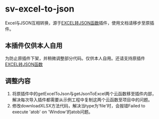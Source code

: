 # sv-excel-to-json

Excel与JSON互相转换，源于[EXCEL转JSON函数](https://ext.dcloud.net.cn/plugin?id=6626)插件，使用文档请移步至原插件。

## 本插件仅供本人自用
为防止原插件下架，并稍微调整部分代码。仅供本人自用。还请支持原插件[EXCEL转JSON函数](https://ext.dcloud.net.cn/plugin?id=6626)

## 调整内容
1. 将原插件中的getExcelToJson与getJsonToExcel两个云函数移至插件内部，解决每次导入插件都需要从示例工程中复制这两个云函数至项目中的问题。
2. 修改downloadXLSX方法代码，解决当type为'file'时，会报错Failed to execute 'atob' on 'Window'的atob问题。